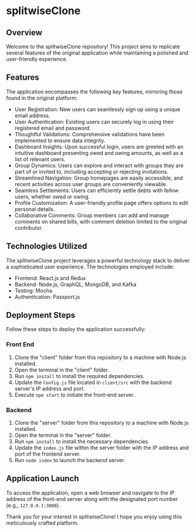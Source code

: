 # splitwiseClone

## Overview

Welcome to the splitwiseClone repository! This project aims to replicate several features of the original application while maintaining a polished and user-friendly experience.

## Features

The application encompasses the following key features, mirroring those found in the original platform:

- User Registration: New users can seamlessly sign up using a unique email address.
- User Authentication: Existing users can securely log in using their registered email and password.
- Thoughtful Validations: Comprehensive validations have been implemented to ensure data integrity.
- Dashboard Insights: Upon successful login, users are greeted with an intuitive dashboard presenting owed and owing amounts, as well as a list of relevant users.
- Group Dynamics: Users can explore and interact with groups they are part of or invited to, including accepting or rejecting invitations.
- Streamlined Navigation: Group homepages are easily accessible, and recent activities across user groups are conveniently viewable.
- Seamless Settlements: Users can efficiently settle debts with fellow users, whether owed or owing.
- Profile Customization: A user-friendly profile page offers options to edit personal details.
- Collaborative Comments: Group members can add and manage comments on shared bills, with comment deletion limited to the original contributor.

## Technologies Utilized

The splitwiseClone project leverages a powerful technology stack to deliver a sophisticated user experience. The technologies employed include:

- Frontend: React.js and Redux
- Backend: Node.js, GraphQL, MongoDB, and Kafka
- Testing: Mocha
- Authentication: Passport.js

## Deployment Steps

Follow these steps to deploy the application successfully:

### Front End

1. Clone the "client" folder from this repository to a machine with Node.js installed.
2. Open the terminal in the "client" folder.
3. Run `npm install` to install the required dependencies.
4. Update the `Config.js` file located in `client/src` with the backend server's IP address and port.
5. Execute `npm start` to initiate the front-end server.

### Backend

1. Clone the "server" folder from this repository to a machine with Node.js installed.
2. Open the terminal in the "server" folder.
3. Run `npm install` to install the necessary dependencies.
4. Update the `index.js` file within the server folder with the IP address and port of the frontend server.
5. Run `node index` to launch the backend server.

## Application Launch

To access the application, open a web browser and navigate to the IP address of the front-end server along with the designated port number (e.g., `127.0.0.1:3000`).

Thank you for your interest in splitwiseClone! I hope you enjoy using this meticulously crafted platform.